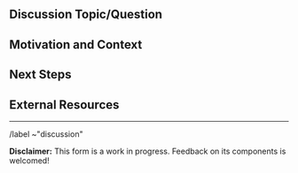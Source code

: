 <!-- This is a catch-all for discussions that fall out of existing templates -->

## Discussion Topic/Question
<!-- Describe the current behavior/state that makes this topic important to address -->

## Motivation and Context
<!-- How has this issue effected you? Provide context (e.g. examples, use
cases) -->

## Next Steps
<!-- Suggest a concrete way to explore this issue or a possible implementation -->

## External Resources
<!-- Images, links, code-snippets -->

--------------------------------------------------------------------------------

/label ~"discussion"

**Disclaimer:** This form is a work in progress. Feedback on its components is welcomed!
